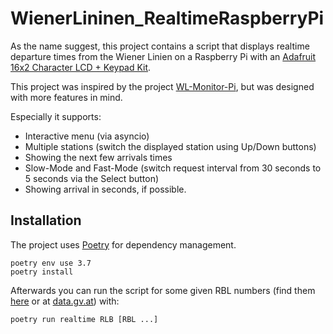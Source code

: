 # WienerLininen_RealtimeRaspberryPi

As the name suggest, this project contains a script that displays realtime departure times from the Wiener Linien on a Raspberry Pi with an [Adafruit 16x2 Character LCD + Keypad Kit](https://www.adafruit.com/product/1109).

This project was inspired by the project [WL-Monitor-Pi](https://github.com/mabe-at/WL-Monitor-Pi), but was designed with more features in mind.

Especially it supports:

  - Interactive menu (via asyncio)
  - Multiple stations (switch the displayed station using Up/Down buttons)
  - Showing the next few arrivals times
  - Slow-Mode and Fast-Mode (switch request interval from 30 seconds to 5 seconds via the Select button)
  - Showing arrival in seconds, if possible.

## Installation

The project uses [Poetry](https://python-poetry.org/) for dependency management.

```
poetry env use 3.7
poetry install
```

Afterwards you can run the script for some given RBL numbers (find them [here](https://till.mabe.at/rbl/) or at [data.gv.at](https://www.data.gv.at/katalog/dataset/stadt-wien_wienerlinienechtzeitdaten)) with:

```
poetry run realtime RLB [RBL ...]
```
